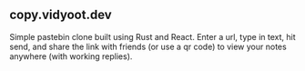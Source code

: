 ## copy.vidyoot.dev

Simple pastebin clone built using Rust and React. Enter a url, type in text, hit send, and share the link with friends (or use a qr code) to view your notes anywhere (with working replies).
